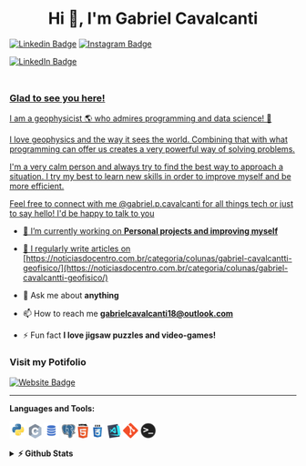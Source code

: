 <h1 align="center">Hi 👋, I'm Gabriel Cavalcanti</h1>

[![Linkedin Badge](https://img.shields.io/badge/-LinkedIn-0e76a8?style=flat-square&logo=Linkedin&logoColor=white)](https://linkedin.com/in/gabriel-cavalcanti-483373238)
[![Instagram Badge](https://img.shields.io/badge/-Instagram-e4405f?style=flat-square&logo=Instagram&logoColor=white)](https://instagram.com/gabriel.p.cavalcanti/)

<a href="https://linkedin.com/in/gabriel-cavalcanti-483373238" target="_blank">
<img src="https://img.shields.io/badge/-LinkedIn-0e76a8?style=flat-square&logo=Linkedin&logoColor=white" alt="LinkedIn Badge" style="display: block; width: 150px; height: 40px;">

### Glad to see you here!  

I am a geophysicist 🌎 who admires programming and data science! 🚀

I love geophysics and the way it sees the world. Combining that with what programming can offer us creates a very powerful way of solving problems.

I'm a very calm person and always try to find the best way to approach a situation. I try my best to learn new skills in order to improve myself and be more efficient.

Feel free to connect with me @gabriel.p.cavalcanti for all things tech or just to say hello! I'd be happy to talk to you

- 🔭 I’m currently working on **Personal projects and improving myself**

- 📝 I regularly write articles on [https://noticiasdocentro.com.br/categoria/colunas/gabriel-cavalcantti-geofisico/](https://noticiasdocentro.com.br/categoria/colunas/gabriel-cavalcantti-geofisico/)

- 💬 Ask me about **anything**

- 📫 How to reach me **gabrielcavalcanti18@outlook.com**

- ⚡ Fun fact **I love jigsaw puzzles and video-games!**

<h3> <strong> Visit my Potifolio </strong> </h3>

[![Website Badge](https://img.shields.io/badge/website-000000?style=for-the-badge&logo=About.me&logoColor=white)](https://gabrielpcavalcanti.github.io/)

<hr>

**Languages and Tools:** 

<code><img height="30" src="https://raw.githubusercontent.com/github/explore/80688e429a7d4ef2fca1e82350fe8e3517d3494d/topics/python/python.png" alt="python"></code>
<code><img title="C" height="25" src="images/c.svg"></code>
<code><img height="27" src="https://raw.githubusercontent.com/github/explore/80688e429a7d4ef2fca1e82350fe8e3517d3494d/topics/sql/sql.png" alt="sql"></code>
<code><img title="PostgreSQL" height="25" src="images/postgresql.svg"></code>
<code><img title="HTML5" height="25" src="images/html5.svg"></code>
<code><img title="CSS" height="25" src="images/css.svg"></code>
<code><img title="Visual Studio Code" height="25" src="images/vscode.png"></code>
<code><img height="27" src="https://raw.githubusercontent.com/devicons/devicon/master/icons/git/git-original.svg" alt="git"></code>
<code><img height="27" src="https://raw.githubusercontent.com/github/explore/80688e429a7d4ef2fca1e82350fe8e3517d3494d/topics/terminal/terminal.png" alt="terminal"></code>

<details>
  <summary><b>⚡ Github Stats</b></summary>
  
  <br />
  <img height="180em" src="https://github-readme-stats.vercel.app/api?username=gabrielpcavalcanti&show_icons=true"/>
  <img height="180em" src="https://github-readme-stats.vercel.app/api/top-langs/?username=gabrielpcavalcanti" />
  <img height="180em" src="https://streak-stats.demolab.com/?user=gabrielpcavalcanti" />
</details>

